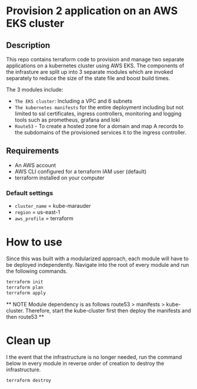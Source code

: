 # Provision 2 application on an AWS EKS cluster

## Description
This repo contains terraform code to provision and manage two separate applications on a kubernetes cluster using AWS EKS. The components of the infrasture are split up into 3 separate modules which are invoked separately to reduce the size of the state file and boost build times.

The 3 modules include:
- `The EKS cluster`: Including a VPC and 6 subnets
- `The kubernetes manifests` for the entire deployment including but not limited to ssl certificates, ingress controllers, monitoring and logging tools such as prometheus, grafana and loki
- `Route53` - To create a hosted zone for a domain and map A records to the subdomains of the provisioned services it to the ingress controller.

## Requirements
- An AWS account
- AWS CLI configured for a terraform IAM user (default)
- terraform installed on your computer
  
### Default settings
- `cluster_name` = kube-marauder
- `region` = us-east-1
- `aws_profile` = terraform

# How to use
Since this was built with a modularized approach, each module will have to be deployed independently. Navigate into the root of every module and run the following commands. 
``` bash
terraform init
terraform plan
terraform apply
```
**
NOTE Module dependency is as follows route53 > manifests > kube-cluster.
Therefore, start the kube-cluster first then deploy the manifests and then route53
**
# Clean up
I the event that the infrastructure is no longer needed, run the command below in every module in reverse order of creation to destroy the infrastructure.
```bash
terraform destroy
```
